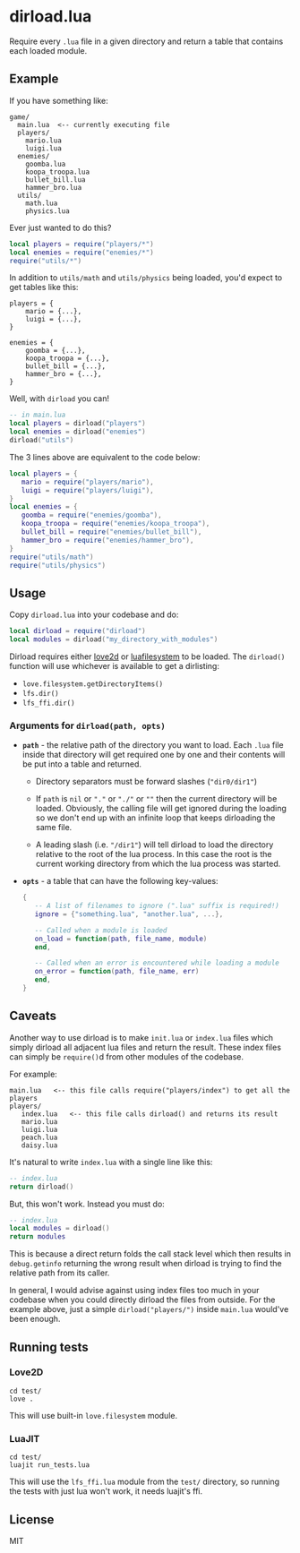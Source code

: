# dirload.lua
Require every `.lua` file in a given directory and return a table that contains
each loaded module.

## Example
If you have something like:
```
game/
  main.lua  <-- currently executing file
  players/
    mario.lua
    luigi.lua
  enemies/
    goomba.lua
    koopa_troopa.lua
    bullet_bill.lua
    hammer_bro.lua
  utils/
    math.lua
    physics.lua
```

Ever just wanted to do this?
```lua
local players = require("players/*")
local enemies = require("enemies/*")
require("utils/*")
```

In addition to `utils/math` and `utils/physics` being loaded, you'd expect to
get tables like this:
```
players = {
    mario = {...},
    luigi = {...},
}

enemies = {
    goomba = {...},
    koopa_troopa = {...},
    bullet_bill = {...},
    hammer_bro = {...},
}
```

Well, with `dirload` you can!
```lua
-- in main.lua
local players = dirload("players")
local enemies = dirload("enemies")
dirload("utils")
```

The 3 lines above are equivalent to the code below:
```lua
local players = {
   mario = require("players/mario"),
   luigi = require("players/luigi"),
}
local enemies = {
   goomba = require("enemies/goomba"),
   koopa_troopa = require("enemies/koopa_troopa"),
   bullet_bill = require("enemies/bullet_bill"),
   hammer_bro = require("enemies/hammer_bro"),
}
require("utils/math")
require("utils/physics")
```

## Usage
Copy `dirload.lua` into your codebase and do:
```lua
local dirload = require("dirload")
local modules = dirload("my_directory_with_modules")
```

Dirload requires either [love2d](https://love2d.org) or
[luafilesystem](https://luarocks.org/modules/hisham/luafilesystem) to be loaded. The `dirload()` function will use whichever is available to get a dirlisting:
   - `love.filesystem.getDirectoryItems()`
   - `lfs.dir()`
   - `lfs_ffi.dir()`

### Arguments for `dirload(path, opts)`

- **`path`** - the relative path of the directory you want to load. Each `.lua`
  file inside that directory will get required one by one and their contents
  will be put into a table and returned.

  - Directory separators must be forward slashes (`"dir0/dir1"`)

  - If `path` is `nil` or `"."` or `"./"` or `""` then the current directory
    will be loaded. Obviously, the calling file will get ignored during the
    loading so we don't end up with an infinite loop that keeps dirloading the
    same file.

  - A leading slash (i.e. `"/dir1"`) will tell dirload to load the directory
    relative to the root of the lua process. In this case the root is the
    current working directory from which the lua process was started.

- **`opts`** - a table that can have the following key-values:
  ```lua
  {
     -- A list of filenames to ignore (".lua" suffix is required!)
     ignore = {"something.lua", "another.lua", ...},

     -- Called when a module is loaded
     on_load = function(path, file_name, module)
     end,

     -- Called when an error is encountered while loading a module
     on_error = function(path, file_name, err)
     end,
  }
  ```

## Caveats
Another way to use dirload is to make `init.lua` or `index.lua` files which
simply dirload all adjacent lua files and return the result. These index files
can simply be `require()`d from other modules of the codebase.

For example:
```
main.lua   <-- this file calls require("players/index") to get all the players
players/
   index.lua   <-- this file calls dirload() and returns its result
   mario.lua
   luigi.lua
   peach.lua
   daisy.lua
```

It's natural to write `index.lua` with a single line like this:
```lua
-- index.lua
return dirload()
```

But, this won't work. Instead you must do:
```lua
-- index.lua
local modules = dirload()
return modules
```

This is because a direct return folds the call stack level which then results in
`debug.getinfo` returning the wrong result when dirload is trying to find the
relative path from its caller.

In general, I would advise against using index files too much in your codebase
when you could directly dirload the files from outside. For the example above,
just a simple `dirload("players/")` inside `main.lua` would've been enough.

## Running tests

### Love2D
```
cd test/
love .
```

This will use built-in `love.filesystem` module.

### LuaJIT
```
cd test/
luajit run_tests.lua
```

This will use the `lfs_ffi.lua` module from the `test/` directory, so running
the tests with just lua won't work, it needs luajit's ffi.

## License
MIT
